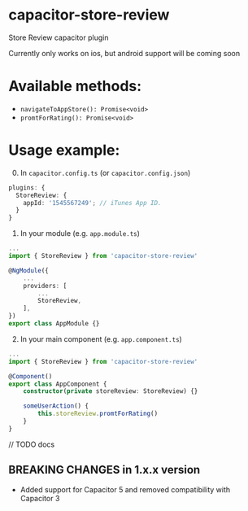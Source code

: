 # capacitor-store-review

Store Review capacitor plugin

Currently only works on ios, but android support will be coming soon

# Available methods:

- `navigateToAppStore(): Promise<void>`
- `promtForRating(): Promise<void>`

# Usage example:

0. In `capacitor.config.ts` (or `capacitor.config.json`)

```ts
plugins: {
  StoreReview: {
    appId: '1545567249'; // iTunes App ID.
  }
}
```

1. In your module (e.g. `app.module.ts`)

```ts
...
import { StoreReview } from 'capacitor-store-review'

@NgModule({
	...
	providers: [
		...
		StoreReview,
	],
})
export class AppModule {}

```

2. In your main component (e.g. `app.component.ts`)

```ts
...
import { StoreReview } from 'capacitor-store-review'

@Component()
export class AppComponent {
	constructor(private storeReview: StoreReview) {}

    someUserAction() {
        this.storeReview.promtForRating()
    }
}

```

// TODO docs

## BREAKING CHANGES in 1.x.x version
 - Added support for Capacitor 5 and removed compatibility with Capacitor 3